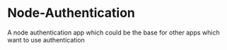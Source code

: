 # Node-Authentication
A node authentication app which could be the base for other apps which want to use authentication

